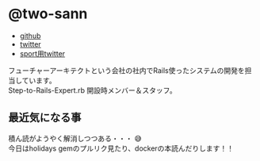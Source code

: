 # @two-sann


- [github](https://github.com/ttwo32)
- [twitter](https://twitter.com/two_sann)
- [sport用twitter](https://twitter.com/RedsfanE)

フューチャーアーキテクトという会社の社内でRails使ったシステムの開発を担当しています。  
Step-to-Rails-Expert.rb 開設時メンバー＆スタッフ。


## 最近気になる事

積ん読がようやく解消しつつある・・・ :sweat_smile:  
今日はholidays gemのプルリク見たり、dockerの本読んだりします！！
